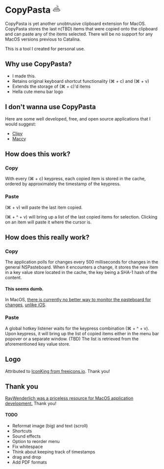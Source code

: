 # CopyPasta ![pasta image](https://github.com/emberOwl/CopyPasta/raw/master/CopyPasta/Assets.xcassets/pasta.imageset/pasta.png "pasta")

CopyPasta is yet another unobtrusive clipboard extension for MacOS. CopyPasta stores the last n(TBD) items that were copied onto the clipboard and can paste any of the items selected. There will be no support for any MacOS versions previous to Catalina.

This is a tool I created for personal use.

## Why use CopyPasta?

- I made this.
- Retains original keyboard shortcut functionality (⌘ + c) and (⌘ + v)
- Extends the storage of (⌘ + c)'d items
- Hella cute menu bar logo

## I don't wanna use CopyPasta

Here are some well developed, free, and open source applications that I would suggest:
- [Clipy](https://github.com/Clipy/Clipy)
- [Maccy](https://github.com/p0deje/Maccy)

## How does this work?

### Copy

With every (⌘ + c) keypress, each copied item is stored in the cache, ordered by approximately the timestamp of the keypress.

### Paste

(⌘ + v) will paste the last item copied.

(⌘ + ^ + v) will bring up a list of the last copied items for selection. Clicking on an item will paste it where the cursor is.

## How does this **really** work?

### Copy

The application polls for changes every 500 milliseconds for changes in the general NSPasteboard. When it encounters a change, it stores the new item in a key value store located in the cache, the key being a SHA-1 hash of the content.  

#### This seems dumb.

In MacOS, [there is currently no better way to monitor the pasteboard for changes](https://stackoverflow.com/a/5033480), [unlike iOS](https://developer.apple.com/documentation/uikit/uipasteboard/1622104-changednotification).

### Paste

A global hotkey listener waits for the keypress combination (⌘ + ^ + v). Upon keypress, it will bring up the list of copied items either in the menu bar popover or a separate window. (TBD) The list is retrieved from the aforementioned key value store.

## Logo
Attributed to [IconKing from freeicons.io](https://freeicons.io/restaurant-and-food-icons/restaurant-pasta-icon-icon). Thank you!

## Thank you
[RayWenderlich was a priceless resource for MacOS application development.](https://www.raywenderlich.com/) Thank you!

#### TODO
- Reformat image (big) and text (scroll)
- Shortcuts
- Sound effects
- Option to reorder menu
- Fix whitespace
- Think about keeping track of timestamps
- drag and drop
- Add PDF formats
